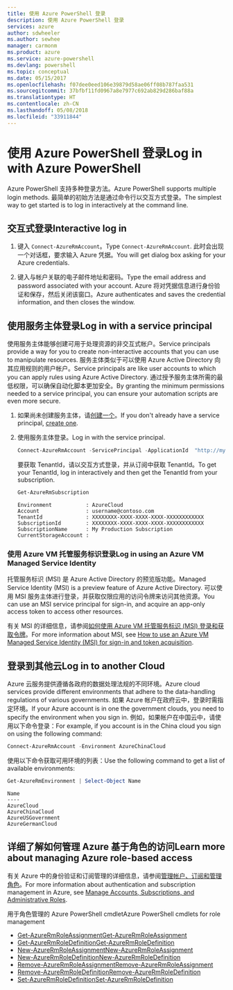 ```yaml
---
title: 使用 Azure PowerShell 登录
description: 使用 Azure PowerShell 登录
services: azure
author: sdwheeler
ms.author: sewhee
manager: carmonm
ms.product: azure
ms.service: azure-powershell
ms.devlang: powershell
ms.topic: conceptual
ms.date: 05/15/2017
ms.openlocfilehash: f07dee0eed106e39879d58ae06ff08b787faa531
ms.sourcegitcommit: 37bfbf11fd0967a8e7977c692ab829d286baf88a
ms.translationtype: HT
ms.contentlocale: zh-CN
ms.lasthandoff: 05/08/2018
ms.locfileid: "33911844"
---
```

# <a name="log-in-with-azure-powershell"></a><span data-ttu-id="8b3fa-103">使用 Azure PowerShell 登录</span><span class="sxs-lookup"><span data-stu-id="8b3fa-103">Log in with Azure PowerShell</span></span>

<span data-ttu-id="8b3fa-104">Azure PowerShell 支持多种登录方法。</span><span class="sxs-lookup"><span data-stu-id="8b3fa-104">Azure PowerShell supports multiple login methods.</span></span> <span data-ttu-id="8b3fa-105">最简单的初始方法是通过命令行以交互方式登录。</span><span class="sxs-lookup"><span data-stu-id="8b3fa-105">The simplest way to get started is to log in interactively at the command line.</span></span>

## <a name="interactive-log-in"></a><span data-ttu-id="8b3fa-106">交互式登录</span><span class="sxs-lookup"><span data-stu-id="8b3fa-106">Interactive log in</span></span>

1. <span data-ttu-id="8b3fa-107">键入 `Connect-AzureRmAccount`。</span><span class="sxs-lookup"><span data-stu-id="8b3fa-107">Type `Connect-AzureRmAccount`.</span></span> <span data-ttu-id="8b3fa-108">此时会出现一个对话框，要求输入 Azure 凭据。</span><span class="sxs-lookup"><span data-stu-id="8b3fa-108">You will get dialog box asking for your Azure credentials.</span></span>

2. <span data-ttu-id="8b3fa-109">键入与帐户关联的电子邮件地址和密码。</span><span class="sxs-lookup"><span data-stu-id="8b3fa-109">Type the email address and password associated with your account.</span></span> <span data-ttu-id="8b3fa-110">Azure 将对凭据信息进行身份验证和保存，然后关闭该窗口。</span><span class="sxs-lookup"><span data-stu-id="8b3fa-110">Azure authenticates and saves the credential information, and then closes the window.</span></span>

## <a name="log-in-with-a-service-principal"></a><span data-ttu-id="8b3fa-111">使用服务主体登录</span><span class="sxs-lookup"><span data-stu-id="8b3fa-111">Log in with a service principal</span></span>

<span data-ttu-id="8b3fa-112">使用服务主体能够创建可用于处理资源的非交互式帐户。</span><span class="sxs-lookup"><span data-stu-id="8b3fa-112">Service principals provide a way for you to create non-interactive accounts that you can use to manipulate resources.</span></span> <span data-ttu-id="8b3fa-113">服务主体类似于可以使用 Azure Active Directory 向其应用规则的用户帐户。</span><span class="sxs-lookup"><span data-stu-id="8b3fa-113">Service principals are like user accounts to which you can apply rules using Azure Active Directory.</span></span> <span data-ttu-id="8b3fa-114">通过授予服务主体所需的最低权限，可以确保自动化脚本更加安全。</span><span class="sxs-lookup"><span data-stu-id="8b3fa-114">By granting the minimum permissions needed to a service principal, you can ensure your automation scripts are even more secure.</span></span>

1. <span data-ttu-id="8b3fa-115">如果尚未创建服务主体，请[创建一个](create-azure-service-principal-azureps.md)。</span><span class="sxs-lookup"><span data-stu-id="8b3fa-115">If you don't already have a service principal, [create one](create-azure-service-principal-azureps.md).</span></span>

2. <span data-ttu-id="8b3fa-116">使用服务主体登录。</span><span class="sxs-lookup"><span data-stu-id="8b3fa-116">Log in with the service principal.</span></span>

    ```powershell
    Connect-AzureRmAccount -ServicePrincipal -ApplicationId  "http://my-app" -Credential $pscredential -TenantId $tenantid
    ```

    <span data-ttu-id="8b3fa-117">要获取 TenantId，请以交互方式登录，并从订阅中获取 TenantId。</span><span class="sxs-lookup"><span data-stu-id="8b3fa-117">To get your TenantId, log in interactively and then get the TenantId from your subscription.</span></span>

    ```powershell
    Get-AzureRmSubscription
    ```

    ```
    Environment           : AzureCloud
    Account               : username@contoso.com
    TenantId              : XXXXXXXX-XXXX-XXXX-XXXX-XXXXXXXXXXXX
    SubscriptionId        : XXXXXXXX-XXXX-XXXX-XXXX-XXXXXXXXXXXX
    SubscriptionName      : My Production Subscription
    CurrentStorageAccount :
    ```

### <a name="log-in-using-an-azure-vm-managed-service-identity"></a><span data-ttu-id="8b3fa-118">使用 Azure VM 托管服务标识登录</span><span class="sxs-lookup"><span data-stu-id="8b3fa-118">Log in using an Azure VM Managed Service Identity</span></span>

<span data-ttu-id="8b3fa-119">托管服务标识 (MSI) 是 Azure Active Directory 的预览版功能。</span><span class="sxs-lookup"><span data-stu-id="8b3fa-119">Managed Service Identity (MSI) is a preview feature of Azure Active Directory.</span></span> <span data-ttu-id="8b3fa-120">可以使用 MSI 服务主体进行登录，并获取仅限应用的访问令牌来访问其他资源。</span><span class="sxs-lookup"><span data-stu-id="8b3fa-120">You can use an MSI service principal for sign-in, and acquire an app-only access token to access other resources.</span></span>

<span data-ttu-id="8b3fa-121">有关 MSI 的详细信息，请参阅[如何使用 Azure VM 托管服务标识 (MSI) 登录和获取令牌](/azure/active-directory/msi-how-to-get-access-token-using-msi)。</span><span class="sxs-lookup"><span data-stu-id="8b3fa-121">For more information about MSI, see [How to use an Azure VM Managed Service Identity (MSI) for sign-in and token acquisition](/azure/active-directory/msi-how-to-get-access-token-using-msi).</span></span>

## <a name="log-in-to-another-cloud"></a><span data-ttu-id="8b3fa-122">登录到其他云</span><span class="sxs-lookup"><span data-stu-id="8b3fa-122">Log in to another Cloud</span></span>

<span data-ttu-id="8b3fa-123">Azure 云服务提供遵循各政府的数据处理法规的不同环境。</span><span class="sxs-lookup"><span data-stu-id="8b3fa-123">Azure cloud services provide different environments that adhere to the data-handling regulations of various governments.</span></span> <span data-ttu-id="8b3fa-124">如果 Azure 帐户在政府云中，登录时需指定环境。</span><span class="sxs-lookup"><span data-stu-id="8b3fa-124">If your Azure account is in one the government clouds, you need to specify the environment when you sign in.</span></span> <span data-ttu-id="8b3fa-125">例如，如果帐户在中国云中，请使用以下命令登录：</span><span class="sxs-lookup"><span data-stu-id="8b3fa-125">For example, if you account is in the China cloud you sign on using the following command:</span></span>

```powershell
Connect-AzureRmAccount -Environment AzureChinaCloud
```

<span data-ttu-id="8b3fa-126">使用以下命令获取可用环境的列表：</span><span class="sxs-lookup"><span data-stu-id="8b3fa-126">Use the following command to get a list of available environments:</span></span>

```powershell
Get-AzureRmEnvironment | Select-Object Name
```

```
Name
----
AzureCloud
AzureChinaCloud
AzureUSGovernment
AzureGermanCloud
```

## <a name="learn-more-about-managing-azure-role-based-access"></a><span data-ttu-id="8b3fa-127">详细了解如何管理 Azure 基于角色的访问</span><span class="sxs-lookup"><span data-stu-id="8b3fa-127">Learn more about managing Azure role-based access</span></span>

<span data-ttu-id="8b3fa-128">有关 Azure 中的身份验证和订阅管理的详细信息，请参阅[管理帐户、订阅和管理角色](/azure/active-directory/role-based-access-control-configure)。</span><span class="sxs-lookup"><span data-stu-id="8b3fa-128">For more information about authentication and subscription management in Azure, see [Manage Accounts, Subscriptions, and Administrative Roles](/azure/active-directory/role-based-access-control-configure).</span></span>

<span data-ttu-id="8b3fa-129">用于角色管理的 Azure PowerShell cmdlet</span><span class="sxs-lookup"><span data-stu-id="8b3fa-129">Azure PowerShell cmdlets for role management</span></span>

* [<span data-ttu-id="8b3fa-130">Get-AzureRmRoleAssignment</span><span class="sxs-lookup"><span data-stu-id="8b3fa-130">Get-AzureRmRoleAssignment</span></span>](/powershell/module/AzureRM.Resources/Get-AzureRmRoleAssignment)
* [<span data-ttu-id="8b3fa-131">Get-AzureRmRoleDefinition</span><span class="sxs-lookup"><span data-stu-id="8b3fa-131">Get-AzureRmRoleDefinition</span></span>](/powershell/module/AzureRM.Resources/Get-AzureRmRoleDefinition)
* [<span data-ttu-id="8b3fa-132">New-AzureRmRoleAssignment</span><span class="sxs-lookup"><span data-stu-id="8b3fa-132">New-AzureRmRoleAssignment</span></span>](/powershell/module/AzureRM.Resources/New-AzureRmRoleAssignment)
* [<span data-ttu-id="8b3fa-133">New-AzureRmRoleDefinition</span><span class="sxs-lookup"><span data-stu-id="8b3fa-133">New-AzureRmRoleDefinition</span></span>](/powershell/module/AzureRM.Resources/New-AzureRmRoleDefinition)
* [<span data-ttu-id="8b3fa-134">Remove-AzureRmRoleAssignment</span><span class="sxs-lookup"><span data-stu-id="8b3fa-134">Remove-AzureRmRoleAssignment</span></span>](/powershell/module/AzureRM.Resources/Remove-AzureRmRoleAssignment)
* [<span data-ttu-id="8b3fa-135">Remove-AzureRmRoleDefinition</span><span class="sxs-lookup"><span data-stu-id="8b3fa-135">Remove-AzureRmRoleDefinition</span></span>](/powershell/module/AzureRM.Resources/Remove-AzureRmRoleDefinition)
* [<span data-ttu-id="8b3fa-136">Set-AzureRmRoleDefinition</span><span class="sxs-lookup"><span data-stu-id="8b3fa-136">Set-AzureRmRoleDefinition</span></span>](/powershell/moduel/AzureRM.Resources/Set-AzureRmRoleDefinition)

